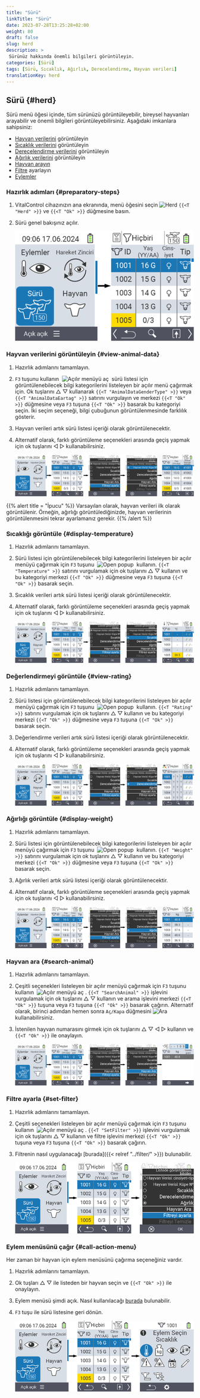 ```yaml
---
title: "Sürü"
linkTitle: "Sürü"
date: 2023-07-28T13:25:28+02:00
weight: 80
draft: false
slug: herd
description: >
 Sürünüz hakkında önemli bilgileri görüntüleyin.
categories: [Sürü]
tags: [Sürü, Sıcaklık, Ağırlık, Derecelendirme, Hayvan verileri]
translationKey: herd
---
```

## Sürü {#herd}

Sürü menü öğesi içinde, tüm sürünüzü görüntüleyebilir, bireysel hayvanları arayabilir ve önemli bilgileri görüntüleyebilirsiniz. Aşağıdaki imkanlara sahipsiniz:

- [Hayvan verilerini](#view-animal-data) görüntüleyin
- [Sıcaklık verilerini](#display-temperature) görüntüleyin
- [Derecelendirme verilerini](#view-rating) görüntüleyin
- [Ağırlık verilerini](#view-rating) görüntüleyin
- [Hayvan arayın](#search-animal)
- [Filtre](#set-filter) ayarlayın
- [Eylemler](#call-action-menu)

### Hazırlık adımları {#preparatory-steps}

1. VitalControl cihazınızın ana ekranında, menü öğesini seçin <img src="/icons/main/herd.svg" width="60" align="bottom" alt="Herd" /> `{{<T "Herd" >}}` ve `{{<T "Ok" >}}` düğmesine basın.

2. Sürü genel bakışınız açılır.

    ![VitalControl: Menü Sürü](images/herde.png "Sürü")

### Hayvan verilerini görüntüleyin {#view-animal-data}

1. Hazırlık adımlarını tamamlayın.

2. `F3` tuşunu kullanın &nbsp;<img src="/icons/footer/open-popup.svg" width="15" align="bottom" alt="Açılır menüyü aç" />&nbsp; sürü listesi için görüntülenebilecek bilgi kategorilerini listeleyen bir açılır menü çağırmak için. Ok tuşlarını △ ▽ kullanarak `{{<T "AnimalDataGenderType" >}}` veya `{{<T "AnimalDataEartag" >}}` satırını vurgulayın ve merkezi `{{<T "Ok" >}}` düğmesine veya `F3` tuşuna `{{<T "Ok" >}}` basarak bu kategoriyi seçin. İki seçim seçeneği, bilgi çubuğunun görüntülenmesinde farklılık gösterir.

3. Hayvan verileri artık sürü listesi içeriği olarak görüntülenecektir.

4. Alternatif olarak, farklı görüntüleme seçenekleri arasında geçiş yapmak için ok tuşlarını ◁ ▷ kullanabilirsiniz.

    ![VitalControl: Menü Sürü](images/animaldata.png "Hayvan verilerini görüntüleyin")

{{% alert title = "İpucu" %}}
Varsayılan olarak, hayvan verileri ilk olarak görüntülenir. Örneğin, ağırlığı görüntülediğinizde, hayvan verilerinin görüntülenmesini tekrar ayarlamanız gerekir.
{{% /alert %}}

### Sıcaklığı görüntüle {#display-temperature}

1. Hazırlık adımlarını tamamlayın.

2. Sürü listesi için görüntülenebilecek bilgi kategorilerini listeleyen bir açılır menüyü çağırmak için `F3` tuşunu &nbsp;<img src="/icons/footer/open-popup.svg" width="15" align="bottom" alt="Open popup" />&nbsp; kullanın. `{{<T "Temperature" >}}` satırını vurgulamak için ok tuşlarını △ ▽ kullanın ve bu kategoriyi merkezi `{{<T "Ok" >}}` düğmesine veya `F3` tuşuna `{{<T "Ok" >}}` basarak seçin.

3. Sıcaklık verileri artık sürü listesi içeriği olarak görüntülenecektir.

4. Alternatif olarak, farklı görüntüleme seçenekleri arasında geçiş yapmak için ok tuşlarını ◁ ▷ kullanabilirsiniz.

    ![VitalControl: Menu Herd](images/temperature.png "Sıcaklığı görüntüle")

### Değerlendirmeyi görüntüle {#view-rating}

1. Hazırlık adımlarını tamamlayın.

2. Sürü listesi için görüntülenebilecek bilgi kategorilerini listeleyen bir açılır menüyü çağırmak için `F3` tuşunu &nbsp;<img src="/icons/footer/open-popup.svg" width="15" align="bottom" alt="Open popup" />&nbsp; kullanın. `{{<T "Rating" >}}` satırını vurgulamak için ok tuşlarını △ ▽ kullanın ve bu kategoriyi merkezi `{{<T "Ok" >}}` düğmesine veya `F3` tuşuna `{{<T "Ok" >}}` basarak seçin.

3. Değerlendirme verileri artık sürü listesi içeriği olarak görüntülenecektir.

4. Alternatif olarak, farklı görüntüleme seçenekleri arasında geçiş yapmak için ok tuşlarını ◁ ▷ kullanabilirsiniz.

    ![VitalControl: Menu Herd](images/rating.png "Değerlendirmeyi görüntüle")

### Ağırlığı görüntüle {#display-weight}

1. Hazırlık adımlarını tamamlayın.

2. Sürü listesi için görüntülenebilecek bilgi kategorilerini listeleyen bir açılır menüyü çağırmak için `F3` tuşunu &nbsp;<img src="/icons/footer/open-popup.svg" width="15" align="bottom" alt="Open popup" />&nbsp; kullanın. `{{<T "Weight" >}}` satırını vurgulamak için ok tuşlarını △ ▽ kullanın ve bu kategoriyi merkezi `{{<T "Ok" >}}` düğmesine veya `F3` tuşuna `{{<T "Ok" >}}` basarak seçin.

3. Ağırlık verileri artık sürü listesi içeriği olarak görüntülenecektir.

4. Alternatif olarak, farklı görüntüleme seçenekleri arasında geçiş yapmak için ok tuşlarını ◁ ▷ kullanabilirsiniz.

    ![VitalControl: Menü Sürü](images/weight.png "Ağırlığı göster")

### Hayvan ara {#search-animal}

1. Hazırlık adımlarını tamamlayın.

2. Çeşitli seçenekleri listeleyen bir açılır menüyü çağırmak için `F3` tuşunu kullanın &nbsp;<img src="/icons/footer/open-popup.svg" width="15" align="bottom" alt="Açılır menüyü aç" />&nbsp;. `{{<T "SearchAnimal" >}}` işlevini vurgulamak için ok tuşlarını △ ▽ kullanın ve arama işlevini merkezi `{{<T "Ok" >}}` tuşuna veya `F3` tuşuna `{{<T "Ok" >}}` basarak çağırın. Alternatif olarak, birinci adımdan hemen sonra `Aç/Kapa` düğmesini <img src="/icons/footer/search.svg" width="15" align="bottom" alt="Ara" /> kullanabilirsiniz.

3. İstenilen hayvan numarasını girmek için ok tuşlarını △ ▽ ◁ ▷ kullanın ve `{{<T "Ok" >}}` ile onaylayın.

    ![VitalControl: Menü Sürü](images/search.png "Hayvan ara")

### Filtre ayarla {#set-filter}

1. Hazırlık adımlarını tamamlayın.

2. Çeşitli seçenekleri listeleyen bir açılır menüyü çağırmak için `F3` tuşunu kullanın &nbsp;<img src="/icons/footer/open-popup.svg" width="15" align="bottom" alt="Açılır menüyü aç" />&nbsp;. `{{<T "SetFilter" >}}` işlevini vurgulamak için ok tuşlarını △ ▽ kullanın ve filtre işlevini merkezi `{{<T "Ok" >}}` tuşuna veya `F3` tuşuna `{{<T "Ok" >}}` basarak çağırın.

3. Filtrenin nasıl uygulanacağı [burada]({{< relref "../filter/" >}}) bulunabilir.

    ![VitalControl: Menü Sürü](images/setfilter.png "Hayvan ara")

### Eylem menüsünü çağır {#call-action-menu}

Her zaman bir hayvan için eylem menüsünü çağırma seçeneğiniz vardır.

1. Hazırlık adımlarını tamamlayın.

2. Ok tuşları △ ▽ ile listeden bir hayvan seçin ve `{{<T "Ok" >}}` ile onaylayın.

3. Eylem menüsü şimdi açık. Nasıl kullanılacağı [burada](../actions) bulunabilir.

4. `F3` tuşu ile sürü listesine geri dönün.

    ![VitalControl: Menü Sürü](images/action.png "Eylemleri çağır")
